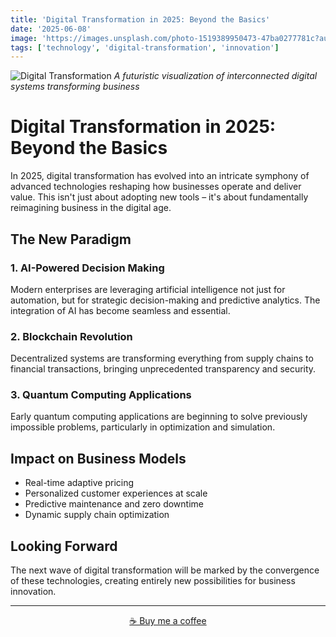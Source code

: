```yaml
---
title: 'Digital Transformation in 2025: Beyond the Basics'
date: '2025-06-08'
image: 'https://images.unsplash.com/photo-1519389950473-47ba0277781c?auto=format&fit=crop&q=80&w=1600'
tags: ['technology', 'digital-transformation', 'innovation']
---
```


![Digital Transformation](/images/blog/digital-transformation.jpg)
*A futuristic visualization of interconnected digital systems transforming business*

# Digital Transformation in 2025: Beyond the Basics

In 2025, digital transformation has evolved into an intricate symphony of advanced technologies reshaping how businesses operate and deliver value. This isn't just about adopting new tools – it's about fundamentally reimagining business in the digital age.

## The New Paradigm

### 1. AI-Powered Decision Making
Modern enterprises are leveraging artificial intelligence not just for automation, but for strategic decision-making and predictive analytics. The integration of AI has become seamless and essential.

### 2. Blockchain Revolution
Decentralized systems are transforming everything from supply chains to financial transactions, bringing unprecedented transparency and security.

### 3. Quantum Computing Applications
Early quantum computing applications are beginning to solve previously impossible problems, particularly in optimization and simulation.

## Impact on Business Models

- Real-time adaptive pricing
- Personalized customer experiences at scale
- Predictive maintenance and zero downtime
- Dynamic supply chain optimization

## Looking Forward

The next wave of digital transformation will be marked by the convergence of these technologies, creating entirely new possibilities for business innovation.

---

<div align="center">
<a href="https://www.buymeacoffee.com/happyvibess">☕ Buy me a coffee</a>
</div>

